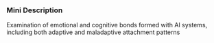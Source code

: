 ### Mini Description

Examination of emotional and cognitive bonds formed with AI systems, including both adaptive and maladaptive attachment patterns
